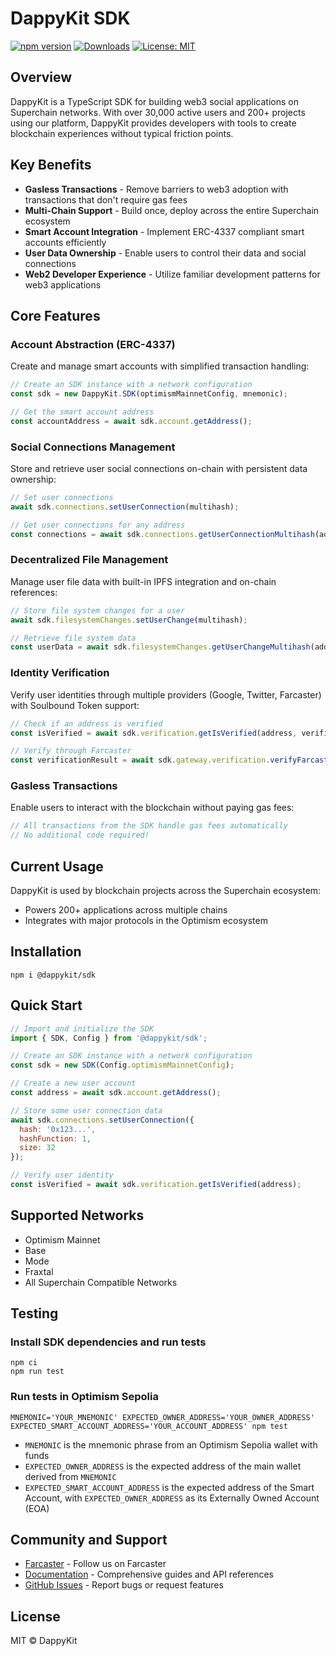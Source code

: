 # DappyKit SDK

[![npm version](https://img.shields.io/npm/v/@dappykit/sdk.svg)](https://www.npmjs.com/package/@dappykit/sdk)
[![Downloads](https://img.shields.io/npm/dm/@dappykit/sdk.svg)](https://www.npmjs.com/package/@dappykit/sdk)
[![License: MIT](https://img.shields.io/badge/License-MIT-blue.svg)](https://opensource.org/licenses/MIT)

## Overview

DappyKit is a TypeScript SDK for building web3 social applications on Superchain networks. With over 30,000 active users and 200+ projects using our platform, DappyKit provides developers with tools to create blockchain experiences without typical friction points.

## Key Benefits

- **Gasless Transactions** - Remove barriers to web3 adoption with transactions that don't require gas fees
- **Multi-Chain Support** - Build once, deploy across the entire Superchain ecosystem
- **Smart Account Integration** - Implement ERC-4337 compliant smart accounts efficiently
- **User Data Ownership** - Enable users to control their data and social connections
- **Web2 Developer Experience** - Utilize familiar development patterns for web3 applications

## Core Features

### Account Abstraction (ERC-4337)

Create and manage smart accounts with simplified transaction handling:

```javascript
// Create an SDK instance with a network configuration
const sdk = new DappyKit.SDK(optimismMainnetConfig, mnemonic);

// Get the smart account address
const accountAddress = await sdk.account.getAddress();
```

### Social Connections Management

Store and retrieve user social connections on-chain with persistent data ownership:

```javascript
// Set user connections
await sdk.connections.setUserConnection(multihash);

// Get user connections for any address
const connections = await sdk.connections.getUserConnectionMultihash(address);
```

### Decentralized File Management

Manage user file data with built-in IPFS integration and on-chain references:

```javascript
// Store file system changes for a user
await sdk.filesystemChanges.setUserChange(multihash);

// Retrieve file system data
const userData = await sdk.filesystemChanges.getUserChangeMultihash(address);
```

### Identity Verification

Verify user identities through multiple providers (Google, Twitter, Farcaster) with Soulbound Token support:

```javascript
// Check if an address is verified
const isVerified = await sdk.verification.getIsVerified(address, verificationContractAddress);

// Verify through Farcaster
const verificationResult = await sdk.gateway.verification.verifyFarcaster(clickData);
```

### Gasless Transactions

Enable users to interact with the blockchain without paying gas fees:

```javascript
// All transactions from the SDK handle gas fees automatically
// No additional code required!
```

## Current Usage

DappyKit is used by blockchain projects across the Superchain ecosystem:

- Powers 200+ applications across multiple chains
- Integrates with major protocols in the Optimism ecosystem

## Installation

```shell
npm i @dappykit/sdk
```

## Quick Start

```javascript
// Import and initialize the SDK
import { SDK, Config } from '@dappykit/sdk';

// Create an SDK instance with a network configuration
const sdk = new SDK(Config.optimismMainnetConfig);

// Create a new user account
const address = await sdk.account.getAddress();

// Store some user connection data
await sdk.connections.setUserConnection({ 
  hash: '0x123...', 
  hashFunction: 1, 
  size: 32 
});

// Verify user identity
const isVerified = await sdk.verification.getIsVerified(address);
```

## Supported Networks

- Optimism Mainnet
- Base
- Mode
- Fraxtal
- All Superchain Compatible Networks

## Testing

### Install SDK dependencies and run tests

```shell
npm ci
npm run test
```

### Run tests in Optimism Sepolia

```shell
MNEMONIC='YOUR_MNEMONIC' EXPECTED_OWNER_ADDRESS='YOUR_OWNER_ADDRESS' EXPECTED_SMART_ACCOUNT_ADDRESS='YOUR_ACCOUNT_ADDRESS' npm test
```

- `MNEMONIC` is the mnemonic phrase from an Optimism Sepolia wallet with funds
- `EXPECTED_OWNER_ADDRESS` is the expected address of the main wallet derived from `MNEMONIC`
- `EXPECTED_SMART_ACCOUNT_ADDRESS` is the expected address of the Smart Account, with `EXPECTED_OWNER_ADDRESS` as its Externally Owned Account (EOA)

## Community and Support

- [Farcaster](https://warpcast.com/DappyKit) - Follow us on Farcaster
- [Documentation](https://docs.dappykit.org) - Comprehensive guides and API references
- [GitHub Issues](https://github.com/DappyKit/sdk/issues) - Report bugs or request features

## License

MIT © DappyKit
